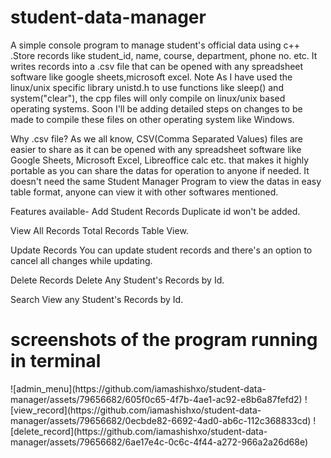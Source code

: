 # student-data-manager
 A simple console program to manage student's official data using c++ .Store records like student_id, name, course, department, phone no. etc. It writes records into a .csv file that can be opened with any spreadsheet software like google sheets,microsoft excel.
Note As I have used the linux/unix specific library unistd.h to use functions like sleep() and system("clear"), the cpp files will only compile on linux/unix based operating systems. Soon I'll be adding detailed steps on changes to be made to compile these files on other operating system like Windows.

Why .csv file?
As we all know, CSV(Comma Separated Values) files are easier to share as it can be opened with any spreadsheet software like Google Sheets, Microsoft Excel, Libreoffice calc etc. that makes it highly portable as you can share the datas for operation to anyone if needed. It doesn't need the same Student Manager Program to view the datas in easy table format, anyone can view it with other softwares mentioned.

Features available-
Add Student Records
Duplicate id won't be added.

View All Records
Total Records Table View.

Update Records
You can update student records and there's an option to cancel all changes while updating.

Delete Records
Delete Any Student's Records by Id.

Search
View any Student's Records by Id.
<h1>screenshots of the program running in terminal</h1>
![admin_menu](https://github.com/iamashishxo/student-data-manager/assets/79656682/605f0c65-4f7b-4ae1-ac92-e8b6a87fefd2)
![view_record](https://github.com/iamashishxo/student-data-manager/assets/79656682/0ecbde82-6692-4ad0-ab6c-112c368833cd)
![delete_record](https://github.com/iamashishxo/student-data-manager/assets/79656682/6ae17e4c-0c6c-4f44-a272-966a2a26d68e)



